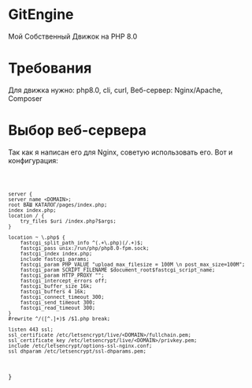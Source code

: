 # GitEngine
Мой Собственный Движок на PHP 8.0
# Требования
Для движка нужно: php8.0, cli, curl, Веб-сервер: Nginx/Apache, Composer


# Выбор веб-сервера

  Так как я написан его для Nginx, советую использовать его. Вот и конфигурация:
  
  
  <code>
	
	
	server {
	server_name <DOMAIN>;
	root ВАШ КАТАЛОГ/pages/index.php;
	index index.php;
    location / {
        try_files $uri /index.php?$args;
    }

    location ~ \.php$ {
        fastcgi_split_path_info ^(.+\.php)(/.+)$;
        fastcgi_pass unix:/run/php/php8.0-fpm.sock;
        fastcgi_index index.php;
        include fastcgi_params;
        fastcgi_param PHP_VALUE "upload_max_filesize = 100M \n post_max_size=100M";
        fastcgi_param SCRIPT_FILENAME $document_root$fastcgi_script_name;
        fastcgi_param HTTP_PROXY "";
        fastcgi_intercept_errors off;
        fastcgi_buffer_size 16k;
        fastcgi_buffers 4 16k;
        fastcgi_connect_timeout 300;
        fastcgi_send_timeout 300;
        fastcgi_read_timeout 300;
    }
    #rewrite ^/([^.]+)$ /$1.php break;

    listen 443 ssl; 
    ssl_certificate /etc/letsencrypt/live/<DOMAIN>/fullchain.pem; 
    ssl_certificate_key /etc/letsencrypt/live/<DOMAIN>/privkey.pem;
    include /etc/letsencrypt/options-ssl-nginx.conf;
    ssl_dhparam /etc/letsencrypt/ssl-dhparams.pem; 

}</code>
